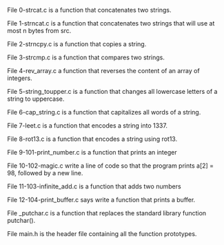 File 0-strcat.c is a function that concatenates two strings.


File 1-strncat.c is a function that concatenates two strings that will use at most n bytes from src.


File 2-strncpy.c is a function that copies a string.


File 3-strcmp.c is a function that compares two strings.


File 4-rev_array.c a function that reverses the content of an array of integers.


File 5-string_toupper.c is a function that changes all lowercase letters of a string to uppercase.


File 6-cap_string.c is a function that capitalizes all words of a string.


File 7-leet.c is a function that encodes a string into 1337.


File 8-rot13.c is a function that encodes a string using rot13.


File 9-101-print_number.c is a function that prints an integer


File 10-102-magic.c write a line of code so that the program prints a[2] = 98, followed by a new line.


File 11-103-infinite_add.c is a function that adds two numbers


File 12-104-print_buffer.c says write a function that prints a buffer.


File _putchar.c is a function that replaces the standard library function putchar().


File main.h is the header file containing all the function prototypes.
